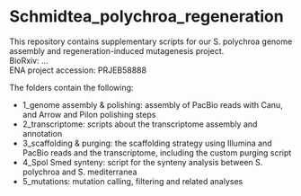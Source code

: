 # Schmidtea_polychroa_regeneration

This repository contains supplementary scripts for our S. polychroa genome assembly and regeneration-induced mutagenesis project.  
BioRxiv: ...  
ENA project accession: PRJEB58888  

The folders contain the following:
  * 1_genome assembly & polishing: assembly of PacBio reads with Canu, and Arrow and Pilon polishing steps
  * 2_transcriptome: scripts about the transcriptome assembly and annotation
  * 3_scaffolding & purging: the scaffolding strategy using Illumina and PacBio reads and the transcriptome, including the custom purging script
  * 4_Spol Smed synteny: script for the synteny analysis between S. polychroa and S. mediterranea
  * 5_mutations: mutation calling, filtering and related analyses
